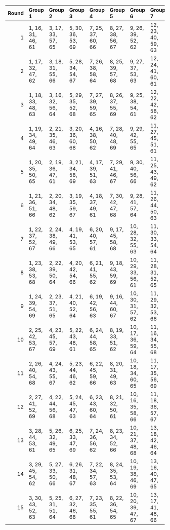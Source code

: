 |   Round | Group 1           | Group 2           | Group 3           | Group 4           | Group 5           | Group 6            | Group 7            | Group 8            | Group 9            | Group 10      | Group 11      | Group 12      | Group 13       | Group 14       | Group 15       |
|--------:|:------------------|:------------------|:------------------|:------------------|:------------------|:-------------------|:-------------------|:-------------------|:-------------------|:--------------|:--------------|:--------------|:---------------|:---------------|:---------------|
|       1 | 1, 16, 31, 46, 61 | 3, 17, 33, 57, 65 | 5, 30, 36, 53, 69 | 7, 25, 37, 60, 66 | 8, 27, 38, 56, 67 | 9, 26, 39, 52, 62  | 12, 23, 40, 59, 63 | 13, 19, 43, 50, 68 | 15, 20, 45, 55, 64 | 2, 18, 32, 58 | 4, 28, 35, 47 | 6, 29, 34, 51 | 10, 22, 41, 49 | 11, 24, 42, 48 | 14, 21, 44, 54 |
|       2 | 1, 17, 32, 47, 62 | 3, 18, 31, 55, 66 | 5, 28, 34, 54, 67 | 7, 26, 38, 58, 64 | 8, 25, 39, 57, 68 | 9, 27, 37, 53, 63  | 12, 24, 41, 60, 61 | 13, 20, 44, 51, 69 | 15, 21, 43, 56, 65 | 2, 16, 33, 59 | 4, 29, 36, 48 | 6, 30, 35, 49 | 10, 23, 42, 50 | 11, 22, 40, 46 | 14, 19, 45, 52 |
|       3 | 1, 18, 33, 48, 63 | 3, 16, 32, 56, 64 | 5, 29, 35, 52, 68 | 7, 27, 39, 59, 65 | 8, 26, 37, 55, 69 | 9, 25, 38, 54, 61  | 12, 22, 42, 58, 62 | 13, 21, 45, 49, 67 | 15, 19, 44, 57, 66 | 2, 17, 31, 60 | 4, 30, 34, 46 | 6, 28, 36, 50 | 10, 24, 40, 51 | 11, 23, 41, 47 | 14, 20, 43, 53 |
|       4 | 1, 19, 34, 49, 64 | 2, 21, 35, 46, 63 | 3, 20, 36, 60, 68 | 4, 16, 38, 50, 62 | 7, 28, 40, 48, 69 | 9, 29, 42, 55, 65  | 11, 27, 45, 51, 61 | 12, 26, 43, 47, 66 | 15, 23, 33, 58, 67 | 5, 18, 39, 56 | 6, 17, 37, 54 | 8, 30, 41, 59 | 10, 25, 44, 52 | 13, 22, 31, 53 | 14, 24, 32, 57 |
|       5 | 1, 20, 35, 50, 65 | 2, 19, 36, 47, 61 | 3, 21, 34, 58, 69 | 4, 17, 39, 51, 63 | 7, 29, 41, 46, 67 | 9, 30, 40, 56, 66  | 11, 25, 43, 49, 62 | 12, 27, 44, 48, 64 | 15, 24, 31, 59, 68 | 5, 16, 37, 57 | 6, 18, 38, 52 | 8, 28, 42, 60 | 10, 26, 45, 53 | 13, 23, 32, 54 | 14, 22, 33, 55 |
|       6 | 1, 21, 36, 51, 66 | 2, 20, 34, 48, 62 | 3, 19, 35, 59, 67 | 4, 18, 37, 49, 61 | 7, 30, 42, 47, 68 | 9, 28, 41, 57, 64  | 11, 26, 44, 50, 63 | 12, 25, 45, 46, 65 | 15, 22, 32, 60, 69 | 5, 17, 38, 55 | 6, 16, 39, 53 | 8, 29, 40, 58 | 10, 27, 43, 54 | 13, 24, 33, 52 | 14, 23, 31, 56 |
|       7 | 1, 22, 37, 52, 67 | 2, 24, 38, 49, 66 | 4, 19, 41, 53, 65 | 6, 20, 40, 57, 61 | 9, 17, 45, 58, 68 | 10, 28, 32, 55, 63 | 11, 30, 33, 54, 64 | 12, 29, 31, 50, 69 | 14, 27, 35, 60, 62 | 3, 23, 39, 48 | 5, 21, 42, 59 | 7, 16, 43, 51 | 8, 18, 44, 47  | 13, 25, 34, 56 | 15, 26, 36, 46 |
|       8 | 1, 23, 38, 53, 68 | 2, 22, 39, 50, 64 | 4, 20, 42, 54, 66 | 6, 21, 41, 55, 62 | 9, 18, 43, 59, 69 | 10, 29, 33, 56, 61 | 11, 28, 31, 52, 65 | 12, 30, 32, 51, 67 | 14, 25, 36, 58, 63 | 3, 24, 37, 46 | 5, 19, 40, 60 | 7, 17, 44, 49 | 8, 16, 45, 48  | 13, 26, 35, 57 | 15, 27, 34, 47 |
|       9 | 1, 24, 39, 54, 69 | 2, 23, 37, 51, 65 | 4, 21, 40, 52, 64 | 6, 19, 42, 56, 63 | 9, 16, 44, 60, 67 | 10, 30, 31, 57, 62 | 11, 29, 32, 53, 66 | 12, 28, 33, 49, 68 | 14, 26, 34, 59, 61 | 3, 22, 38, 47 | 5, 20, 41, 58 | 7, 18, 45, 50 | 8, 17, 43, 46  | 13, 27, 36, 55 | 15, 25, 35, 48 |
|      10 | 2, 25, 42, 53, 67 | 4, 23, 45, 57, 69 | 5, 22, 43, 48, 61 | 6, 24, 44, 58, 65 | 8, 19, 33, 51, 62 | 10, 17, 36, 59, 64 | 11, 16, 34, 55, 68 | 13, 29, 38, 60, 63 | 14, 28, 39, 46, 66 | 1, 26, 41, 56 | 3, 27, 40, 49 | 7, 20, 32, 52 | 9, 21, 31, 47  | 12, 18, 35, 54 | 15, 30, 37, 50 |
|      11 | 2, 26, 40, 54, 68 | 4, 24, 43, 55, 67 | 5, 23, 44, 46, 62 | 6, 22, 45, 59, 66 | 8, 20, 31, 49, 63 | 10, 18, 34, 60, 65 | 11, 17, 35, 56, 69 | 13, 30, 39, 58, 61 | 14, 29, 37, 47, 64 | 1, 27, 42, 57 | 3, 25, 41, 50 | 7, 21, 33, 53 | 9, 19, 32, 48  | 12, 16, 36, 52 | 15, 28, 38, 51 |
|      12 | 2, 27, 41, 52, 69 | 4, 22, 44, 56, 68 | 5, 24, 45, 47, 63 | 6, 23, 43, 60, 64 | 8, 21, 32, 50, 61 | 10, 16, 35, 58, 66 | 11, 18, 36, 57, 67 | 13, 28, 37, 59, 62 | 14, 30, 38, 48, 65 | 1, 25, 40, 55 | 3, 26, 42, 51 | 7, 19, 31, 54 | 9, 20, 33, 46  | 12, 17, 34, 53 | 15, 29, 39, 49 |
|      13 | 3, 28, 44, 53, 61 | 5, 26, 32, 49, 65 | 6, 25, 33, 47, 69 | 7, 24, 36, 56, 62 | 8, 23, 34, 52, 66 | 10, 21, 37, 48, 68 | 13, 18, 42, 46, 64 | 14, 17, 40, 50, 67 | 15, 16, 41, 54, 63 | 1, 30, 45, 60 | 2, 29, 43, 57 | 4, 27, 31, 58 | 9, 22, 35, 51  | 11, 20, 38, 59 | 12, 19, 39, 55 |
|      14 | 3, 29, 45, 54, 62 | 5, 27, 33, 50, 66 | 6, 26, 31, 48, 67 | 7, 22, 34, 57, 63 | 8, 24, 35, 53, 64 | 10, 19, 38, 46, 69 | 13, 16, 40, 47, 65 | 14, 18, 41, 51, 68 | 15, 17, 42, 52, 61 | 1, 28, 43, 58 | 2, 30, 44, 55 | 4, 25, 32, 59 | 9, 23, 36, 49  | 11, 21, 39, 60 | 12, 20, 37, 56 |
|      15 | 3, 30, 43, 52, 63 | 5, 25, 31, 51, 64 | 6, 27, 32, 46, 68 | 7, 23, 35, 55, 61 | 8, 22, 36, 54, 65 | 10, 20, 39, 47, 67 | 13, 17, 41, 48, 66 | 14, 16, 42, 49, 69 | 15, 18, 40, 53, 62 | 1, 29, 44, 59 | 2, 28, 45, 56 | 4, 26, 33, 60 | 9, 24, 34, 50  | 11, 19, 37, 58 | 12, 21, 38, 57 |
